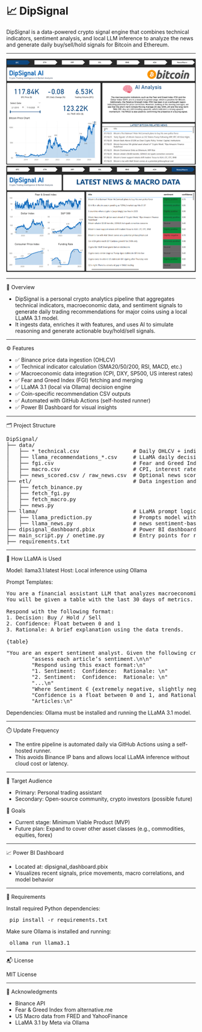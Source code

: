 # 📈 DipSignal

DipSignal is a data-powered crypto signal engine that combines technical indicators, sentiment analysis, and local LLM inference to analyze the news and generate daily buy/sell/hold signals for Bitcoin and Ethereum.

---

![Screenshot 1](https://raw.githubusercontent.com/amrelsawalhi/DipSignal/master/DashboardScreenshot.png)
![Screenshot 2](https://raw.githubusercontent.com/amrelsawalhi/DipSignal/master/DashboardScreenshot2.png)

---

🚀 Overview

- DipSignal is a personal crypto analytics pipeline that aggregates technical indicators, macroeconomic data, and sentiment signals to generate daily trading recommendations for major coins using a local LLaMA 3.1 model. 
- It ingests data, enriches it with features, and uses AI to simulate reasoning and generate actionable buy/hold/sell signals.

---

⚙️ Features

- ✅ Binance price data ingestion (OHLCV)
- ✅ Technical indicator calculation (SMA20/50/200, RSI, MACD, etc.)
- ✅ Macroeconomic data integration (CPI, DXY, SP500, US interest rates)
- ✅ Fear and Greed Index (FGI) fetching and merging
- ✅ LLaMA 3.1 (local via Ollama) decision engine
- ✅ Coin-specific recommendation CSV outputs
- ✅ Automated with GitHub Actions (self-hosted runner)
- ✅ Power BI Dashboard for visual insights

---

🗂️ Project Structure
<pre>
DipSignal/
├── data/
│   ├── *_technical.csv                 # Daily OHLCV + indicators per coin (BTC, ETH, SOL, etc.)
│   ├── llama_recommendations_*.csv     # LLaMA daily decisions
│   ├── fgi.csv                         # Fear and Greed Index
│   ├── macro.csv                       # CPI, interest rates, SP500, DXY
│   ├── news_scored.csv / raw_news.csv  # Optional news scoring
├── etl/                                # Data ingestion and feature engineering
│   ├── fetch_binance.py
│   ├── fetch_fgi.py
│   ├── fetch_macro.py
│   ├── news.py
├── llama/                              # LLaMA prompt logic
│   ├── llama_prediction.py             # Prompts model with coin-specific features
│   ├── llama_news.py                   # news sentiment-based LLaMA prompts
├── dipsignal_dashboard.pbix            # Power BI dashboard
├── main_script.py / onetime.py         # Entry points for running the full pipeline
├── requirements.txt
</pre>
---

🧠 How LLaMA is Used

Model: llama3.1:latest
Host: Local inference using Ollama

Prompt Templates:
<pre>
You are a financial assistant LLM that analyzes macroeconomic and technical indicators to generate a decision on {coin}.
You will be given a table with the last 30 days of metrics. Based on the patterns in the data and any signals from technical indicators or macro conditions, give a recommendation on whether to Buy, Hold, or Sell {coin}.

Respond with the following format:
1. Decision: Buy / Hold / Sell
2. Confidence: Float between 0 and 1
3. Rationale: A brief explanation using the data trends.

{table}</pre>

<pre>"You are an expert sentiment analyst. Given the following crypto news articles, "
        "assess each article’s sentiment.\n\n"
        "Respond using this exact format:\n"
        "1. Sentiment: <value> Confidence: <value> Rationale: <reasoning>\n"
        "2. Sentiment: <value> Confidence: <value> Rationale: <reasoning>\n"
        "...\n"
        "Where Sentiment ∈ {extremely negative, slightly negative, neutral, slightly positive, extremely positive}, "
        "Confidence is a float between 0 and 1, and Rationale is a one sentence justification.\n\n"
        "Articles:\n"</pre>

Dependencies: Ollama must be installed and running the LLaMA 3.1 model.

---

⏱️ Update Frequency

- The entire pipeline is automated daily via GitHub Actions using a self-hosted runner.
- This avoids Binance IP bans and allows local LLaMA inference without cloud cost or latency.

---

🎯 Target Audience

- Primary: Personal trading assistant
- Secondary: Open-source community, crypto investors (possible future)

📌 Goals

- Current stage: Minimum Viable Product (MVP)
- Future plan: Expand to cover other asset classes (e.g., commodities, equities, forex)

---

📈 Power BI Dashboard

- Located at: dipsignal_dashboard.pbix
- Visualizes recent signals, price movements, macro correlations, and model behavior

---

🧪 Requirements

Install required Python dependencies:

<pre> pip install -r requirements.txt</pre>

Make sure Ollama is installed and running:

<pre> ollama run llama3.1 </pre>

---

📬 License

MIT License

---

🙌 Acknowledgments

- Binance API
- Fear & Greed Index from alternative.me
- US Macro data from FRED and YahooFinance
- LLaMA 3.1 by Meta via Ollama
